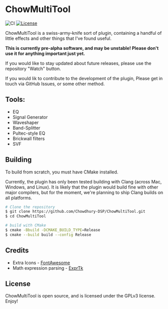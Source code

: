 # ChowMultiTool

![CI](https://github.com/Chowdhury-DSP/ChowMultiTool/workflows/CI/badge.svg)
[![License](https://img.shields.io/badge/License-GPLv3-green.svg)](https://opensource.org/licenses/GPL-3.0)

ChowMultiTool is a swiss-army-knife sort of plugin, containing
a handful of little effects and other things that I've found useful.

**This is currently pre-alpha software, and may be unstable!
Please don't use it for anything important just yet.**

If you would like to stay updated about future releases, please
use the repository "Watch" button.

If you would lik to contribute to the development of the plugin,
Please get in touch via GitHub Issues, or some other method.

## Tools:

- EQ
- Signal Generator
- Waveshaper
- Band-Splitter
- Pultec-style EQ
- Brickwall filters
- SVF

## Building

To build from scratch, you must have CMake installed.

Currently, the plugin has only been tested building with Clang (across
Mac, Windows, and Linux). It is likely that the plugin would build fine
with other major compilers, but for the moment, we're planning to ship
Clang builds on all platforms.

```bash
# Clone the repository
$ git clone https://github.com/Chowdhury-DSP/ChowMultiTool.git
$ cd ChowMultiTool

# build with CMake
$ cmake -Bbuild -DCMAKE_BUILD_TYPE=Release
$ cmake --build build --config Release
```

## Credits

- Extra Icons - [FontAwesome](https://fontawesome.com/)
- Math expression parsing - [ExprTk](http://www.partow.net/programming/exprtk/)

## License

ChowMultiTool is open source, and is licensed under the GPLv3 license.
Enjoy!

